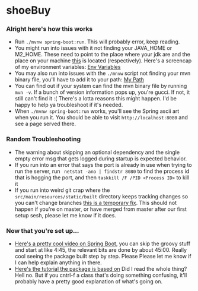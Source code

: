 # shoeBuy
### Alright here's how this works
- Run `./mvnw spring-boot:run`. This will probably error, keep reading.
- You might run into issues with it not finding your JAVA_HOME or M2_HOME. These need to point to the place where your jdk are and the place on your machine [this](https://maven.apache.org/download.cgi) is located (respectively). Here's a screencap of my environment variables:
[Env Variables](readmefiles/env.png)
- You may also run into issues with the `./mnvw` script not finding your mvn binary file, you'll have to add it to your path: [My Path](readmefiles/path.png)
- You can find out if your system can find the mvn binary file by running `mvn -v`. If a bunch of version information pops up, you're gucci. If not, it still can't find it :( There's a lotta reasons this might happen. I'd be happy to help ya troubleshoot if it's needed.
- When `./mvnw spring-boot:run` works, you'll see the Spring ascii art when you run it. You should be able to visit `http://localhost:8080` and see a page served there.

### Random Troubleshooting

- The warning about skipping an optional dependency and the single empty error msg that gets logged during startup is expected behavior.
- If you run into an error that says the port is already in use when trying to run the server, run ` netstat -ano | findstr 8080` to find the process id that is hogging the port, and then `taskkill /F /PID <Process ID>` to kill it
- If you run into weird git crap where the `src/main/resources/static/built` directory keeps tracking changes so you can't change branches [this is a temporary fix](readmefiles/gitfix.png). This should not happen if you're on master, or have merged from master after our first setup sesh, please let me know if it does.

### Now that you're set up...

- [Here's a pretty cool video on Spring Boot](https://www.youtube.com/watch?v=sbPSjI4tt10), you can skip the groovy stuff and start at like 4:45, the relevant bits are done by about 45:00. Really cool seeing the package built step by step. Please Please let me know if I can help explain anything in there. 
- [Here's the tutorial the package is based on](https://spring.io/guides/tutorials/react-and-spring-data-rest/) Did I read the whole thing? Hell no. But if you cntrl-f a class that's doing something confusing, it'll probably have a pretty good explanation of what's going on.
